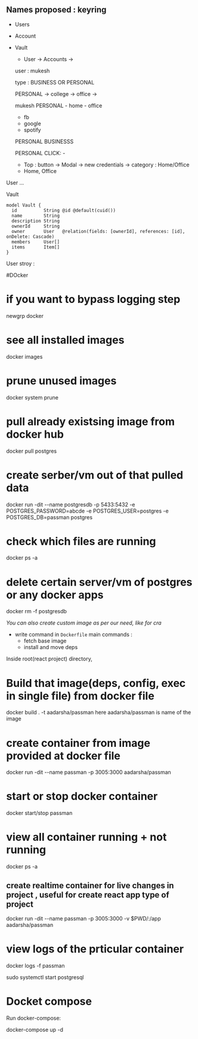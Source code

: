 ## Names proposed : keyring

- Users
- Account
- Vault

  - User -> Accounts ->

  user : mukesh

  type : BUSINESS OR PERSONAL

  PERSONAL -> college
  -> office
  ->

  mukesh
  PERSONAL - home - office

  - fb
  - google
  - spotify

  PERSONAL BUSINESSS

  PERSONAL CLICK: -

  - Top : button -> Modal -> new credentials -> category : Home/Office
  - Home, Office

User ...

Vault

```prisma
model Vault {
  id          String @id @default(cuid())
  name        String
  description String
  ownerId     String
  owner       User   @relation(fields: [ownerId], references: [id], onDelete: Cascade)
  members     User[]
  items       Item[]
}
```
User stroy :




#DOcker

# if you want to bypass logging step

newgrp docker

# see all installed images

docker images

# prune unused images

docker system prune

# pull already existsing image from docker hub

docker pull postgres

# create serber/vm out of that pulled data

docker run -dit --name postgresdb -p 5433:5432 -e POSTGRES_PASSWORD=abcde -e POSTGRES_USER=postgres -e POSTGRES_DB=passman postgres

# check which files are running

docker ps -a

# delete certain server/vm of postgres or any docker apps

docker rm -f postgresdb

_You can also create custom image as per our need, like for cra_

- write command in `Dockerfile`
  main commands :
  - fetch base image
  - install and move deps

Inside root(react project) directory,

# Build that image(deps, config, exec in single file) from docker file

docker build . -t aadarsha/passman
here aadarsha/passman is name of the image

# create container from image provided at docker file

docker run -dit --name passman -p 3005:3000 aadarsha/passman

# start or stop docker container

docker start/stop passman

# view all container running + not running

docker ps -a

## create realtime container for live changes in project , useful for create react app type of project

docker run -dit --name passman -p 3005:3000 -v $PWD/:/app aadarsha/passman

# view logs of the prticular container

docker logs -f passman

sudo systemctl start postgresql


# Docket compose

Run docker-compose:

docker-compose up -d
